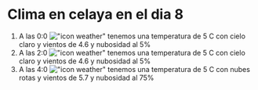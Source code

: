 # Clima en celaya en el dia 8

1. A las 0:0 !["icon weather"](http://openweathermap.org/img/w/02n.png) tenemos una temperatura de 5 C con cielo claro y  vientos de 4.6 y nubosidad al 5%
1. A las 2:0 !["icon weather"](http://openweathermap.org/img/w/02n.png) tenemos una temperatura de 5 C con cielo claro y  vientos de 4.6 y nubosidad al 5%
1. A las 4:0 !["icon weather"](http://openweathermap.org/img/w/04n.png) tenemos una temperatura de 5 C con nubes rotas y  vientos de 5.7 y nubosidad al 75%
